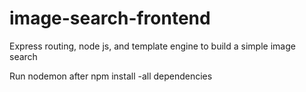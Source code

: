 # image-search-frontend

Express routing, node js, and template engine to build a simple image search

Run nodemon after npm install -all dependencies
